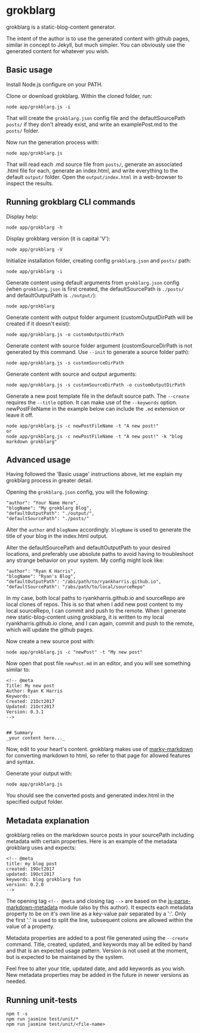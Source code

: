 # grokblarg

grokblarg is a static-blog-content generator.

The intent of the author is to use the generated content with github pages, similar in concept to Jekyll, but much simpler. You can obviously use the generated content for whatever you wish.

## Basic usage

Install Node.js configure on your PATH.

Clone or download grokblarg. Within the cloned folder, run:

    node app/grokblarg.js -i

That will create the `grokblarg.json` config file and the defaultSourcePath `posts/` if they don't already exist, and write an examplePost.md to the `posts/` folder.

Now run the generation process with:


    node app/grokblarg.js

That will read each .md source file from `posts/`, generate an associated .html file for each, generate an index.html, and write everything to the default `output/` folder. Open the `output/index.html` in a web-browser to inspect the results.


## Running grokblarg CLI commands
Display help:

    node app/grokblarg -h

Display grokblarg version (it is capital 'V'):

    node app/grokblarg -V

Initialize installation folder, creating config `grokblarg.json` and `posts/` path:

    node app/grokblarg -i

Generate content using default arguments from `grokblarg.json` config (when `grokblarg.json` is first created, the defaultSourcePath is `./posts/` and defaultOutputPath is `./output/`):

    node app/grokblarg

Generate content with output folder argument (customOutputDirPath will be created if it doesn't exist):

    node app/grokblarg.js -o customOutputDirPath

Generate content with source folder argument (customSourceDirPath is not generated by this command. Use `--init` to generate a source folder path):

    node app/grokblarg.js -s customSourceDirPath

Generate content with source and output arguments:

    node app/grokblarg.js -s customSourceDirPath -o customOutputDirPath

Generate a new post template file in the default source path. The `--create` requires the `--title` option. It can make use of the `--keywords` option. newPostFileName in the example below can include the `.md` extension or leave it off.

    node app/grokblarg.js -c newPostFileName -t "A new post!"
    or
    node app/grokblarg.js -c newPostFileName -t "A new post!" -k "blog markdown grokblarg"


## Advanced usage
Having followed the 'Basic usage' instructions above, let me explain my grokblarg process in greater detail.

Opening the `grokblarg.json` config, you will the following:


    "author": "Your Name Here",
    "blogName": "My grokblarg Blog",
    "defaultOutputPath": "./output/",
    "defaultSourcePath": "./posts/"

Alter the `author` and `blogName` accordingly. `blogName` is used to generate the title of your blog in the index.html output.

Alter the defaultSourcePath and defaultOutputPath to your desired locations, and preferably use absolute paths to avoid having to troubleshoot any strange behavior on your system. My config might look like:

    "author": "Ryan K Harris",
    "blogName": "Ryan's Blog",
    "defaultOutputPath": "/abs/path/to/ryankharris.github.io",
    "defaultSourcePath": "/abs/path/to/local/sourceRepo"

In my case, both local paths to ryankharris.github.io and sourceRepo are local clones of repos. This is so that when I add new post content to my local sourceRepo, I can commit and push to the remote. When I generate new static-blog-content using grokblarg, it is written to my local ryankharris.github.io clone, and I can again, commit and push to the remote, which will update the github pages.

Now create a new source post with:

    node app/grokblarg.js -c "newPost" -t "My new post"

Now open that post file `newPost.md` in an editor, and you will see something similar to:

    <!-- @meta
    Title: My new post
    Author: Ryan K Harris
    Keywords:
    Created: 21Oct2017
    Updated: 21Oct2017
    Version: 0.3.1
    -->


    ## Summary
    _your content here..._

Now, edit to your heart's content. grokblarg makes use of [marky-markdown](https://www.npmjs.com/package/marky-markdown "marky-markdown") for converting markdown to html, so refer to that page for allowed features and syntax.

Generate your output with:

    node app/grokblarg.js

You should see the converted posts and generated index.html in the specified output folder.

## Metadata explanation
grokblarg relies on the markdown source posts in your sourcePath including metadata with certain properties. Here is an example of the metadata grokblarg uses and expects:

    <!-- @meta
    title: my blog post
    created: 19Oct2017
    updated: 19Oct2017
    keywords: blog grokblarg fun
    version: 0.2.0
    -->

The opening tag `<!-- @meta` and closing tag `-->` are based on the [js-parse-markdown-metadata](https://www.npmjs.com/package/js-parse-markdown-metadata "js-parse-markdown-metadata") module (also by this author). It expects each metadata property to be on it's own line as a key-value pair separated by a ':'. Only the first ':' is used to split the line, subsequent colons are allowed within the value of a property.

Metadata properties are added to a post file generated using the `--create` command. Title, created, updated, and keywords may all be edited by hand and that is an expected usage pattern. Version is not used at the moment, but is expected to be maintained by the system.

Feel free to alter your title, updated date, and add keywords as you wish. New metadata properties may be added in the future in newer versions as needed.

## Running unit-tests
`npm t -s`  
`npm run jasmine test/unit/*`  
`npm run jasmine test/unit/<file-name>`  

